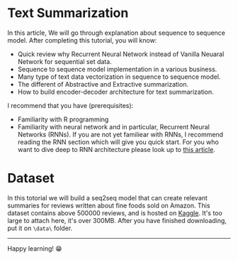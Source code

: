 # Text Summarization

In this article, We will go through explanation about sequence to sequence model. After completing this tutorial, you will know:

* Quick review why Recurrent Neural Network instead of Vanilla Neuaral Network for sequential set data.
* Sequence to sequence model implementation in a various business.
* Many type of text data vectorization in sequence to sequence model.
* The different of Abstractive and Extractive summarization.
* How to build encoder-decoder architecture for text summarization.

I recommend that you have (prerequisites):

* Familiarity with R programming
* Familiarity with neural network and in particular, Recurrent Neural Networks (RNNs). If you are not yet familiear with RNNs, I recommend reading the RNN section which will give you quick start. For you who want to dive deep to RNN architecture please look up to [this article](https://algotech.netlify.com/blog/text-lstm/).

# Dataset

In this totorial we will build a seq2seq model that can create relevant summaries for reviews written about fine foods sold on Amazon. This dataset contains above 500000 reviews, and is hosted on [Kaggle](https://www.kaggle.com/snap/amazon-fine-food-reviews). It's too large to attach here, it's over 300MB. After you have  finished downloading, put it on `\data\` folder.

----

Happy learning! :grin: